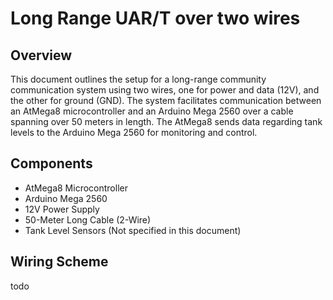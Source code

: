 # Long Range UAR/T over two wires

## Overview
This document outlines the setup for a long-range community communication system using two wires, one for power and data (12V), and the other for ground (GND). The system facilitates communication between an AtMega8 microcontroller and an Arduino Mega 2560 over a cable spanning over 50 meters in length. The AtMega8 sends data regarding tank levels to the Arduino Mega 2560 for monitoring and control.

## Components
- AtMega8 Microcontroller
- Arduino Mega 2560
- 12V Power Supply
- 50-Meter Long Cable (2-Wire)
- Tank Level Sensors (Not specified in this document)

## Wiring Scheme

todo
